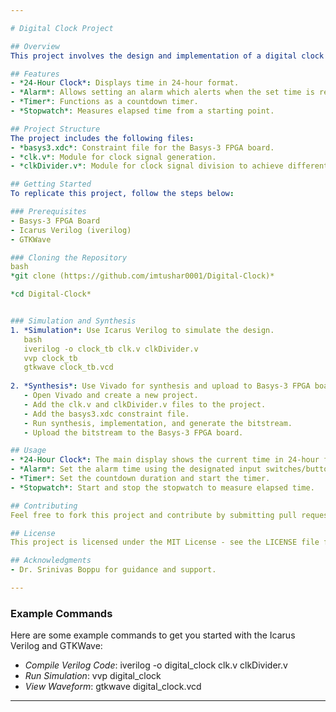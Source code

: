 ```yaml
---

# Digital Clock Project

## Overview
This project involves the design and implementation of a digital clock on the Basys-3 FPGA board using Icarus Verilog (iverilog) for synthesis and GTKWave for simulation. The clock supports four distinct features: a 24-hour clock, alarm, timer, and stopwatch.

## Features
- *24-Hour Clock*: Displays time in 24-hour format.
- *Alarm*: Allows setting an alarm which alerts when the set time is reached.
- *Timer*: Functions as a countdown timer.
- *Stopwatch*: Measures elapsed time from a starting point.

## Project Structure
The project includes the following files:
- *basys3.xdc*: Constraint file for the Basys-3 FPGA board.
- *clk.v*: Module for clock signal generation.
- *clkDivider.v*: Module for clock signal division to achieve different timing requirements.

## Getting Started
To replicate this project, follow the steps below:

### Prerequisites
- Basys-3 FPGA Board
- Icarus Verilog (iverilog)
- GTKWave

### Cloning the Repository
bash
*git clone (https://github.com/imtushar0001/Digital-Clock)*

*cd Digital-Clock*


### Simulation and Synthesis
1. *Simulation*: Use Icarus Verilog to simulate the design.
   bash
   iverilog -o clock_tb clk.v clkDivider.v
   vvp clock_tb
   gtkwave clock_tb.vcd
   
2. *Synthesis*: Use Vivado for synthesis and upload to Basys-3 FPGA board.
   - Open Vivado and create a new project.
   - Add the clk.v and clkDivider.v files to the project.
   - Add the basys3.xdc constraint file.
   - Run synthesis, implementation, and generate the bitstream.
   - Upload the bitstream to the Basys-3 FPGA board.

## Usage
- *24-Hour Clock*: The main display shows the current time in 24-hour format.
- *Alarm*: Set the alarm time using the designated input switches/buttons. The alarm will trigger at the set time.
- *Timer*: Set the countdown duration and start the timer.
- *Stopwatch*: Start and stop the stopwatch to measure elapsed time.

## Contributing
Feel free to fork this project and contribute by submitting pull requests. For major changes, please open an issue first to discuss what you would like to change.

## License
This project is licensed under the MIT License - see the LICENSE file for details.

## Acknowledgments
- Dr. Srinivas Boppu for guidance and support.

---
```


### Example Commands
Here are some example commands to get you started with the Icarus Verilog and GTKWave:
- *Compile Verilog Code*: iverilog -o digital_clock clk.v clkDivider.v
- *Run Simulation*: vvp digital_clock
- *View Waveform*: gtkwave digital_clock.vcd

---

